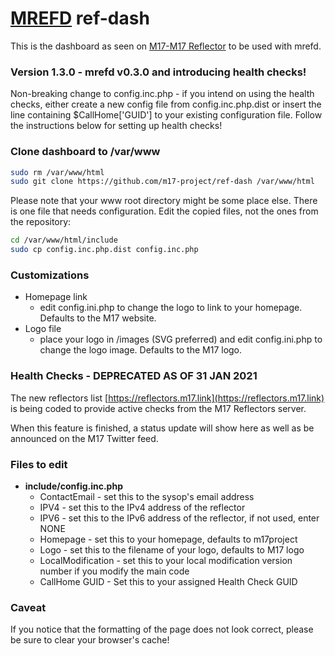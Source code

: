 # [MREFD](https://github.com/n7tae/mrefd) ref-dash

This is the dashboard as seen on [M17-M17 Reflector](https://ref.m17.link) to be used with mrefd.

### Version 1.3.0 - mrefd v0.3.0 and introducing health checks!

Non-breaking change to config.inc.php - if you intend on using the health checks, either create a new config file from config.inc.php.dist or insert the line containing $CallHome['GUID'] to your existing configuration file. Follow the instructions below for setting up health checks!

### Clone dashboard to /var/www

```bash
sudo rm /var/www/html
sudo git clone https://github.com/m17-project/ref-dash /var/www/html     # or where ever your system www root is located
```

Please note that your www root directory might be some place else. There is one file that needs configuration. Edit the copied files, not the ones from the repository:

```bash
cd /var/www/html/include
sudo cp config.inc.php.dist config.inc.php
```

### Customizations
- Homepage link
  - edit config.ini.php to change the logo to link to your homepage. Defaults to the M17 website.
- Logo file
  - place your logo in /images (SVG preferred) and edit config.ini.php to change the logo image. Defaults to the M17 logo.

### Health Checks - DEPRECATED AS OF 31 JAN 2021
The new reflectors list [https://reflectors.m17.link](https://reflectors.m17.link) is being coded to provide active checks from the M17 Reflectors server.

When this feature is finished, a status update will show here as well as be announced on the M17 Twitter feed.

### Files to edit
- **include/config.inc.php** 
  - ContactEmail - set this to the sysop's email address
  - IPV4 - set this to the IPv4 address of the reflector
  - IPV6 - set this to the IPv6 address of the reflector, if not used, enter NONE
  - Homepage - set this to your homepage, defaults to m17project
  - Logo - set this to the filename of your logo, defaults to M17 logo
  - LocalModification - set this to your local modification version number if you modify the main code
  - CallHome GUID - Set this to your assigned Health Check GUID

### Caveat

If you notice that the formatting of the page does not look correct, please be sure to clear your browser's cache!
